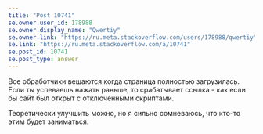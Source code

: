 ```yaml
---
title: "Post 10741"
se.owner.user_id: 178988
se.owner.display_name: "Qwertiy"
se.owner.link: "https://ru.meta.stackoverflow.com/users/178988/qwertiy"
se.link: "https://ru.meta.stackoverflow.com/a/10741"
se.post_id: 10741
se.post_type: answer
---
```

<p>Все обработчики вешаются когда страница полностью загрузилась. Если ты успеваешь нажать раньше, то срабатывает ссылка - как если бы сайт был открыт с отключенными скриптами.</p>
<p>Теоретически улучшить можно, но я сильно сомневаюсь, что кто-то этим будет заниматься.</p>
